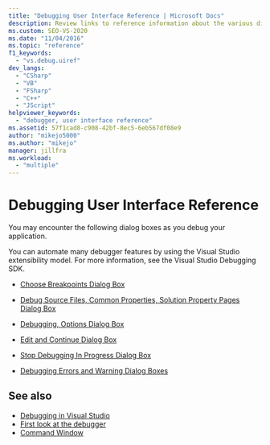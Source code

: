 ```yaml
---
title: "Debugging User Interface Reference | Microsoft Docs"
description: Review links to reference information about the various dialog boxes you might encounter in the debugging user interface of Visual Studio.
ms.custom: SEO-VS-2020
ms.date: "11/04/2016"
ms.topic: "reference"
f1_keywords:
  - "vs.debug.uiref"
dev_langs:
  - "CSharp"
  - "VB"
  - "FSharp"
  - "C++"
  - "JScript"
helpviewer_keywords:
  - "debugger, user interface reference"
ms.assetid: 57f1cad8-c908-42bf-8ec5-6eb567df08e9
author: "mikejo5000"
ms.author: "mikejo"
manager: jillfra
ms.workload:
  - "multiple"
---
```

# Debugging User Interface Reference
You may encounter the following dialog boxes as you debug your application.

 You can automate many debugger features by using the Visual Studio extensibility model. For more information, see the Visual Studio Debugging SDK.

- [Choose Breakpoints Dialog Box](../debugger/choose-breakpoints-dialog-box.md)

- [Debug Source Files, Common Properties, Solution Property Pages Dialog Box](../debugger/debug-source-files-common-properties-solution-property-pages-dialog-box.md)

- [Debugging, Options Dialog Box](../debugger/debugging-options-dialog-box.md)

- [Edit and Continue Dialog Box](../debugger/edit-and-continue-dialog-box.md)

- [Stop Debugging In Progress Dialog Box](../debugger/stop-debugging-in-progress-dialog-box.md)

- [Debugging Errors and Warning Dialog Boxes](../debugger/debugging-errors-and-warning-dialog-boxes.md)

## See also
- [Debugging in Visual Studio](../debugger/index.yml)
- [First look at the debugger](../debugger/debugger-feature-tour.md)
- [Command Window](../ide/reference/command-window.md)
